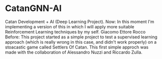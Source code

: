 # CatanGNN-AI
Catan Development + AI (Deep Learning Project).
Now:
In this moment I'm implementing a version of this in which I will apply more suitable Reinforcement Learning techniques by my self. Giacomo Ettore Rocco
Before:
This project started as a simple project to test a supervised learning approach (which is really wrong in this case, and didn't work properly) on a stoacastic game called Settlers Of Catan. 
This first simple approch was made with the collaboration of Alessandro Nuzzi and Riccardo Zulla.


